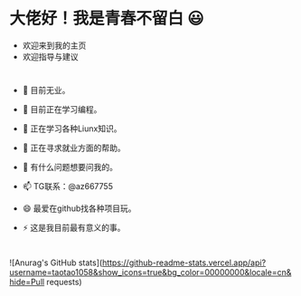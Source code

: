 # 大佬好！我是青春不留白 😃

- 欢迎来到我的主页
- 欢迎指导与建议

#

- 🔭  目前无业。                               
- 🌱  目前正在学习编程。                        
- 👯  正在学习各种Liunx知识。                  
- 🤔  正在寻求就业方面的帮助。                
- 💬  有什么问题想要问我的。                  
- 📫  TG联系：@az667755                       
- 😄  最爱在github找各种项目玩。              
- ⚡  这是我目前最有意义的事。

  #
![Anurag's GitHub stats](https://github-readme-stats.vercel.app/api?username=taotao1058&show_icons=true&bg_color=00000000&locale=cn&hide=Pull requests)
